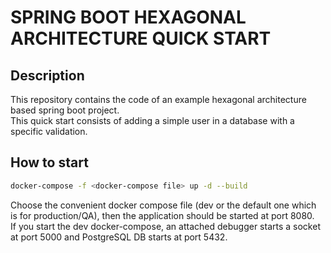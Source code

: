 # SPRING BOOT HEXAGONAL ARCHITECTURE QUICK START

## Description

This repository contains the code of an example hexagonal architecture based spring boot project.<br>This quick start consists of adding a simple user in a database with a specific validation.

## How to start

```bash
docker-compose -f <docker-compose file> up -d --build
```

Choose the convenient docker compose file (dev or the default one which is for production/QA), then the application should be started at port 8080.<br>If you start the dev docker-compose, an attached debugger starts a socket at port 5000 and PostgreSQL DB starts at port 5432.
